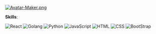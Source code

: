 [![Avatar-Maker.png](https://i.postimg.cc/nLh604Tj/Avatar-Maker.png)](https://postimg.cc/QFv4MW2h)

**Skills**:

![React](https://img.icons8.com/plasticine/100/000000/react.png)
![Golang](https://i.postimg.cc/PfZTpkxC/golang-gopher-src-logo-icon-168154.png)
![Python](https://img.icons8.com/dusk/64/000000/python.png)
![JavaScript](https://img.icons8.com/dusk/64/000000/javascript-logo.png)
![HTML](https://img.icons8.com/dusk/64/000000/html-5.png)
![CSS](https://img.icons8.com/dusk/64/000000/css3.png)
![BootStrap](https://img.icons8.com/color/48/000000/bootstrap.png)
